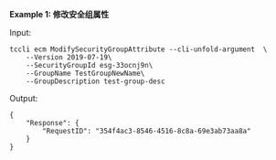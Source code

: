 **Example 1: 修改安全组属性**



Input: 

```
tccli ecm ModifySecurityGroupAttribute --cli-unfold-argument  \
    --Version 2019-07-19\
    --SecurityGroupId esg-33ocnj9n\
    --GroupName TestGroupNewName\
    --GroupDescription test-group-desc
```

Output: 
```
{
    "Response": {
        "RequestID": "354f4ac3-8546-4516-8c8a-69e3ab73aa8a"
    }
}
```

